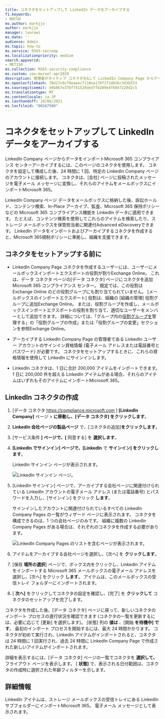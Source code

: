 ```yaml
---
title: コネクタをセットアップして LinkedIn データをアーカイブする
f1.keywords:
- NOCSH
ms.author: markjjo
author: markjjo
manager: laurawi
ms.date: ''
audience: Admin
ms.topic: how-to
ms.service: O365-seccomp
ms.localizationpriority: medium
search.appverid:
- MET150
ms.collection: M365-security-compliance
ms.custom: seo-marvel-apr2020
description: 管理者がネイティブ コネクタを&して LinkedIn Company Page からデータをインポートする方法について説明Microsoft 365。
ms.openlocfilehash: 70d17c0cf9eaeec7110ea178f1f3db56c3d3b553
ms.sourcegitcommit: d4b867e37bf741528ded7fb289e4f6847228d2c5
ms.translationtype: MT
ms.contentlocale: ja-JP
ms.lasthandoff: 10/06/2021
ms.locfileid: "60167500"
---
```

# <a name="set-up-a-connector-to-archive-linkedin-data"></a>コネクタをセットアップして LinkedIn データをアーカイブする

LinkedIn Company ページからデータをインポートMicrosoft 365 コンプライアンス センターアーカイブするには、このページのコネクタを使用します。 コネクタを設定して構成した後、24 時間に 1 回、特定の LinkedIn Company ページのアカウントに接続します。 コネクタは、[会社] ページに投稿されたメッセージを電子メール メッセージに変換し、それらのアイテムをメールボックスにインポートMicrosoft 365。

LinkedIn Company ページ データをメールボックスに格納した後、訴訟ホールド、コンテンツ検索、In-Place アーカイブ、監査、Microsoft 365 保持ポリシーなどの Microsoft 365 コンプライアンス機能を LinkedIn データに適用できます。 たとえば、コンテンツ検索を使用してこれらのアイテムを検索したり、ストレージ メールボックスを保管担当者に関連付Advanced eDiscoveryできます。 LinkedIn データをインポートおよびアーカイブするコネクタを作成すると、Microsoft 365規制ポリシーに準拠し、組織を支援できます。

## <a name="before-you-set-up-a-connector"></a>コネクタをセットアップする前に

- LinkedIn Company Page コネクタを作成するユーザーには、ユーザーにメールボックスインポートエクスポートの役割が割りExchange Online。 これは、データ コネクタ ページの[データ コネクタ] ページにコネクタを追加Microsoft 365 コンプライアンス センター。 既定では、この役割は Exchange Online のどの役割グループにも割り当てられていません。 [メールボックスのインポートエクスポート] 役割は、組織の [組織の管理] 役割グループに追加Exchange Online。 または、役割グループを作成し、メールボックスインポートエクスポートの役割を割り当て、適切なユーザーをメンバーとして追加できます。 詳細については、「グループ内の[役割グループを](/Exchange/permissions-exo/role-groups#create-role-groups)管理[](/Exchange/permissions-exo/role-groups#modify-role-groups)する」の「役割グループの作成」または「役割グループの変更」セクションを参照Exchange Online。

- アーカイブする LinkedIn Company Page の管理者である LinkedIn ユーザー アカウントのサインイン資格情報 (電子メール アドレスまたは電話番号とパスワード) が必要です。 コネクタをセットアップするときに、これらの資格情報を使用して LinkedIn にサインインします。

- LinkedIn コネクタは、1 日に合計 200,000 アイテムをインポートできます。 1 日に 200,000 件を超える LinkedIn アイテムがある場合、それらのアイテムはいずれもそのアイテムにインポートMicrosoft 365。

## <a name="create-a-linkedin-connector"></a>LinkedIn コネクタの作成

1. [データ コネクタ <https://compliance.microsoft.com> ] **[LinkedIn Company]** ページ  >  **に移動し、[データ コネクタ] をクリックします**。

2. **LinkedIn 会社ページの製品ページ** で、[コネクタの追加]**をクリックします**。

3. [サービス条件 **] ページで、[** 同意する] を **選択します**。

4. **[LinkedIn でサインイン] ページで、[LinkedIn** で **サインイン] をクリックします**。

   LinkedIn サインイン ページが表示されます。

   ![LinkedIn サインイン ページ。](../media/LinkedInSigninPage.png)

5. [LinkedIn サインイン] ページで、アーカイブする会社ページに関連付けられている LinkedIn アカウントの電子メール アドレス (または電話番号) とパスワードを入力し、[サインイン] をクリック **します**。

   サインインしたアカウントに関連付けられているすべての LinkedIn Company Pages の一覧がウィザード ページに表示されます。 コネクタを構成できるのは、1 つの会社ページのみです。 組織に複数の LinkedIn Company Pages がある場合は、それぞれのコネクタを作成する必要があります。

   ![LinkedIn Company Pages のリストを含むページが表示されます。](../media/LinkedInSelectCompanyPage.png)

6. アイテムをアーカイブする会社ページを選択し、[次へ] を **クリックします**。

7. [保存 **場所の選択**] ページで、ボックス内をクリックし、LinkedIn アイテムをインポートする Microsoft 365 メールボックスの電子メール アドレスを選択し、[次へ] をクリック **します**。 アイテムは、このメールボックスの受信トレイ フォルダーにインポートされます。

8. [ **次へ]** をクリックしてコネクタの設定を確認し、[完了] を **クリックして** コネクタのセットアップを完了します。

コネクタを作成した後、[データ コネクタ] ページに戻って、新しいコネクタのインポート プロセスの進行状況を確認できます (コネクタの一覧を更新するには、必要に応じて [更新] を選択します)。 [状態] 列の **値は** 、[開始 **を待機中] です**。 最初のインポート プロセスを開始するには、最大 24 時間かかります。 コネクタが初めて実行され、LinkedIn アイテムがインポートされると、コネクタは 24 時間に 1 回実行され、過去 24 時間に LinkedIn Company Page で作成された新しいアイテムがインポートされます。

詳細を表示するには、[データ コネクタ] ページの一覧でコネクタを **選択して、** フライアウト ページを表示します。 [ **状態]** で、表示される日付範囲は、コネクタの作成時に選択された年齢フィルターを示します。

## <a name="more-information"></a>詳細情報

LinkedIn アイテムは、ストレージ メールボックスの受信トレイにある LinkedIn サブフォルダーにインポートMicrosoft 365。 電子メール メッセージとして表示されます。